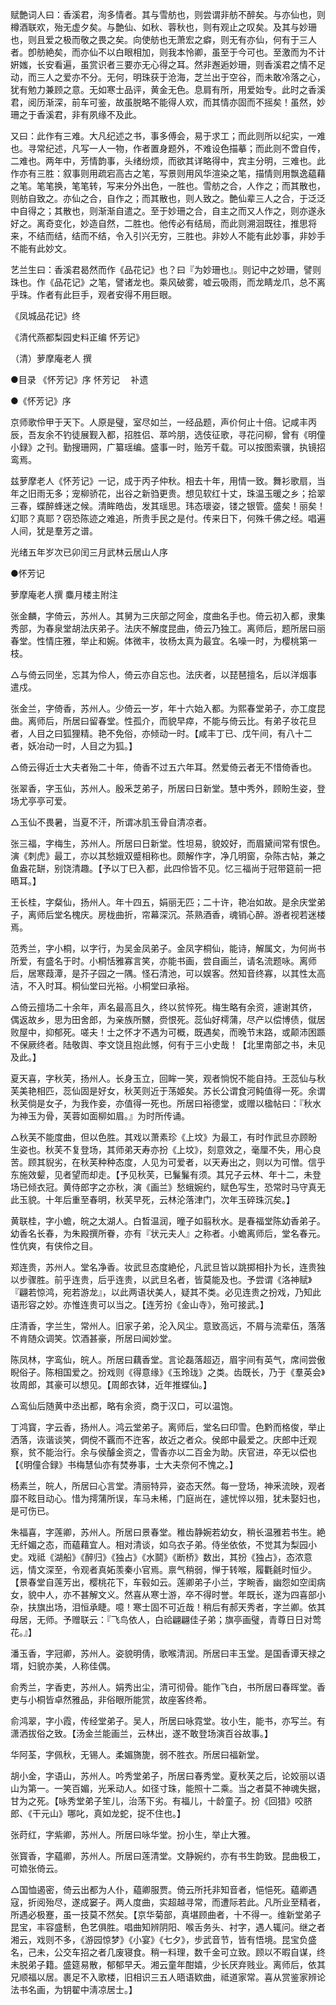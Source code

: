 <!-- { "loadSidebar": true } -->
赋艶词人曰：香溪君，洵多情者。其与雪舫也，则尝谓非舫不醉矣。与亦仙也，则樽酒联欢，殆无虚夕矣。与艶仙、如秋、蓉秋也，则有观止之叹矣。及其与妙珊也，则且爱之极而敬之畏之矣。向使舫也无萧宏之癖，则无有亦仙，何有于三人者。卽舫絶矣，而亦仙不以白眼相加，则我本怜卿，虽至于今可也。至激而为不计姸媸，长安看遍，虽赏识者三要亦无心得之耳。然非邂逅妙珊，则香溪君之情不足动，而三人之爱亦不分。无何，明珠获于沧海，芝兰出于空谷，而未敢冷落之心，犹有勉力兼顾之意。无如寒士品评，黄金无色。息肩有所，用爱始专。此时之香溪君，阅历渐深，前车可鉴，故虽脱略不能得人欢，而其情亦固而不摇矣！虽然，妙珊之于香溪君，非有夙缘不及此。

又曰：此作有三难。大凡纪述之书，事多傅会，易于求工；而此则所以纪实，一难也。寻常纪述，凡写一人一物，作者置身题外，不难设色描摹；而此则不啻自传，二难也。两年中，芳情韵事，头绪纷烦，而欲其详略得中，宾主分明，三难也。此作亦有三胜：叙事则用疏宕高古之笔，写景则用风华渲染之笔，描情则用飘逸藴藉之笔。笔笔换，笔笔转，写来分外出色，一胜也。雪舫之合，人作之；而其散也，则舫自致之。亦仙之合，自作之；而其散也，则人致之。艶仙辈三人之合，于泛泛中自得之；其散也，则渐渐自遣之。至于妙珊之合，自主之而又人作之，则亦遂永好之。离奇变化，妙造自然，二胜也。他传必有结局，而此则溯洄既往，推思将来，不结而结，结而不结，令入引兴无穷，三胜也。非妙人不能有此妙事，非妙手不能有此妙文。

艺兰生曰：香溪君曷然而作《品花记》也？曰『为妙珊也』。则记中之妙珊，譬则珠也。作《品花记》之笔，譬诸龙也。乘风破雾，嘘云吸雨，而龙睛龙爪，总不离乎珠。作者有此巨手，观者安得不用巨眼。

《凤城品花记》终

《清代燕都梨园史料正编 怀芳记》

（清）萝摩庵老人 撰

●目录
《怀芳记》序
怀芳记
　补遗

●《怀芳记》序

京师歌伶甲于天下。人原是璧，室尽如兰，一经品题，声价何止十倍。记咸丰丙辰，吾友余不钓徒展觐入都，招胜侣、萃吟朋，选伎征歌，寻花问柳，曾有《明僮小録》之刊。勤搜珊网，广纂瑶编。盛事一时，贻芳千载。可以按图索骥，执镜招鸾焉。

兹萝摩老人《怀芳记》一记，成于丙子仲秋。相去十年，用情一致。舞衫歌扇，当年之旧雨无多；宠柳骄花，出谷之新驺更贵。想见软红十丈，珠温玉暖之乡；拾翠三春，蝶醉蜂迷之候。清眸皓齿，发其瑶思。玮态瓌姿，镂之银管。盛矣！丽矣！幻耶？真耶？窃恐陈迹之难追，所贵手民之是付。传来日下，何殊千佛之经。唱遍人间，犹是羣芳之谱。

光绪五年岁次已卯闰三月武林云居山人序

●怀芳记

萝摩庵老人撰  麋月楼主附注

张金麟，字倚云，苏州人。其舅为三庆部之阿金，度曲名手也。倚云初入都，隶集秀部，为春泉堂胡法庆弟子。法庆不解度昆曲，倚云乃独工。离师后，题所居曰丽春堂。性情庄雅，举止和婉。体微丰，妆杨太真为最宜。名噪一时，为樱桃第一枝。

△与倚云同坐，忘其为伶人，倚云亦自忘也。法庆者，以琵琶擅名，后以洋烟事遣戍。

张金兰，字倚香，苏州人。少倚云一岁，年十六始入都。为熙春堂弟子，亦工度昆曲。离师后，所居曰留春堂。性孤介，而貌早瘁，不能与倚云比。有弟子妆花旦者，人目之曰狐狸精。艳不免俗，亦倾动一时。【咸丰丁已、戊午间，有八十二者，妖冶动一时，人目之为狐。】

△倚云得近士大夫者殆二十年，倚香不过五六年耳。然爱倚云者无不惜倚香也。

张翠香，字玉仙，苏州人。殷釆芝弟子，所居曰日新堂。慧中秀外，顾盼生姿，登场尤亭亭可爱。

△玉仙不畏暑，当夏不汗，所谓冰肌玉骨自清凉者。

张三福，字梅生，苏州人。所居曰日新堂。性坦易，貌姣好，而眉黛间常有恨色。演《刺虎》最工，亦以其愁娥双蹙相称也。颇解作字，净几明窗，杂陈古帖，兼之鱼盎花缾，别饶清趣。【予以丁巳入都，此四伶皆不见。忆三福尚于冠带筵前一把晤耳。】

王长桂，字粲仙，扬州人。年十四五，娟丽无匹；二十许，艳冶如故。是余庆堂弟子，离师后堂名槐庆。房栊曲折，帘幕深沉。茶熟酒香，魂销心醉。游者视若迷楼焉。

范秀兰，字小桐，以字行，为吴金凤弟子。金凤字桐仙，能诗，解属文，为何尚书所爱，有盛名于时。小桐恬雅寡言笑，亦能书画，尝自画兰，请名流题咏。离师后，居寒葭潭，是芥子园之一隅。怪石清池，可以娱客。然知音终寡，以其性太高洁，不入时耳。桐仙堂曰光裕。小桐堂曰承裕。

△倚云擅场二十余年，声名最高且久，终以贫悴死。梅生略有余资，遽谢其侪，偶返故乡，思为田舍郎，为亲族所嬲，赍恨死。蕊仙好樗蒲，尽产以偿博债，僦居败屋中，抑郁死。嗟夫！士之怀才不遇为可概，既遇矣，而晚节末路，或颠沛困踬不保厥终者。陆敬舆、李文饶且抱此憾，何有于三小史哉！【北里南部之书，未见及此。】

夏天喜，字秋芙，扬州人。长身玉立，回眸一笑，观者惝怳不能自持。王蕊仙与秋芙美艳相匹，蕊仙固是好女，秋芙则近于荡姬矣。苏长公谓食河鲀值得一死。余谓秋芙倘是女子，为我作妾，亦值得一死也。所居曰裕德堂，或赠以楹帖曰：『秋水为神玉为骨，芙蓉如面柳如眉。』为时所传诵。

△秋芙不能度曲，但以色胜。其戏以萧素珍《上坟》为最工，有时作武旦亦顾盼生姿也。秋芙不复登场，其师弟天寿亦扮《上坟》，刻意效之，毫厘不失，用心良苦。顾其貎劣，在秋芙种种态度，人见为可爱者，以天寿出之，则以为可憎。信乎东施效颦，见者望而却走。【予见秋芙，已鬑鬑有须。其兄子云林、年十二，未登场已倾衣冠。黄侍郎字之亦秋，演《画兰》愁蛾婉约，赋色写生，恐常时马守真无此玉貌。十年后重至春明，秋芙早死，云林沦落津门，次年玉碎珠沉矣。】

黄联桂，字小蟾，皖之太湖人。白晳温润，曈子如翦秋水。是春福堂陈幼香弟子。幼香名长春，为朱殿撰所眷，亦有『状元夫人』之称者。小蟾离师后，堂名春元。性伉爽，有侠伶之目。

郑连贵，苏州人。堂名净香。妆武旦态度絶伦，凡武旦皆以跳掷相扑为长，连贵独以步骤胜。前乎连贵，后乎连贵，以武旦名者，皆莫能及也。予尝谓《洛神赋》『翩若惊鸿，宛若游龙』，以此两语状美人，疑其不类。必见连贵之扮戏，乃知此语形容之妙。亦惟连贵可以当之。【连芳扮《金山寺》，殆可接武。】

庄清香，字兰生，常州人。旧家子弟，沦入风尘。意致高远，不屑与流辈伍，落落不肯随众调笑。饮酒甚豪，所居曰闻妙堂。

陈凤林，字鸾仙，皖人。所居曰藕香堂。言论磊落超迈，眉宇间有英气，席间尝傲睨俗子。陈相国爱之。扮戏则《得意缘》《玉玲珑》之类。齿既长，乃于《羣英会》妆周郎，其豪可以想见。【周郎衣钵，近年推蝶仙。】

△鸾仙后随黄中丞出都，略有余资，商于汉口，可以温饱。

丁鸿寳，字云香，扬州人。鸿云堂弟子。离师后，堂名曰印雪。色黔而格俊，举止洒落，诙谐谈笑，倜傥不覊而不迕客，故近之者众。侯郎中最爱之。庆郎中迁观察，贫不能治行。余与侯醵金资之，雪香亦以二百金为助。庆官进，卒无以偿也【《明僮合録》书梅慧仙亦有焚券事，士大夫奈何不愧之。】

杨素兰，皖人，所居曰心言堂。清丽特异，姿态天然。每一登场，神釆流映，观者靡不眩目动心。惜为摴蒲所误，车马未稀，门庭尚在，遽忧悴以殂，犹未娶妇也，是可伤已。

朱福喜，字莲卿，苏州人。所居曰景春堂。稚齿静婉若幼女，稍长温雅若书生。絶无纤媚之态，而藴藉宜人。相对清谈，如乌衣子弟。侍坐依依，不觉其为梨园小史。戏祗《湖船》《醉归》《独占》《水鬬》《断桥》数出，其扮《独占》，态浓意远，情文深至，令观者真妬羡秦小官焉。禀气稍弱，惮于转喉，履氍毹时恒少。【景春堂自莲芳出，樱桃花下，车毂如云。莲卿弟子小兰，字畹香，幽怨如空闺病女，貌中人，亦不甚解文义。然喜从寒士游，卒不得时誉。年既长，遂为四喜部小杂，扶旗出场，泪恒承睫。噫！寒士固不可近哉！稍后有郝天秀者，字兰卿。依其母居，无师。予赠联云：『飞鸟依人，白祫翩翩佳子弟；旗亭画璧，青尊日日对莺花。』】

潘玉香，字冠卿，苏州人。姿貌明倩，歌喉清润。所居曰丰玉堂。是国香谭天禄之壻，妇貌亦美，人称佳偶。

俞秀兰，字香吏，苏州人。娟秀出尘，清可彻骨。能作飞白，书所居曰春晖堂。香吏与小桐皆卓然雅品，非俗眼所能赏，故座客终希。

俞鸿翠，字小霞，传经堂弟子。吴人，所居曰咏霓堂。妆小生，能书，亦写兰。有潇洒拔俗之致。【汤金兰能画兰，云林出，遂不敢登场演百谷故事。】

华阿荃，字佩秋，无锡人。柔媚旖旎，弱不胜衣。所居曰福新堂。

胡小金，字语山，苏州人。吟秀堂弟子，所居曰春秀堂。夏秋芙之后，论姣丽以语山为第一。一笑百媚，光釆动人。如径寸珠，能照十二乘。当之者莫不神魂失据，甘为之死。【咏秀堂弟子笙儿，治荡下劣。有福儿，十龄童子。扮《回猎》咬脐郎、《干元山》哪叱，真如龙蛇，捉不住也。】

张莳红，字紫卿，苏州人。所居曰咏华堂。扮小生，举止大雅。

张寳香，字藴卿，苏州人。所居曰莲清堂。文静婉约，亦有书生韵致。昆曲极工，可嫓张倚云。

△国恤遏密，倚云出都为人仆，藴卿服贾。倚云所托非知音者，悒悒死。藴卿遇寇，折阅殆尽，遂成窭子。两人度曲，实超越寻常，而遭际若此。凡所业至精者，所遇必极蹇，虽一技莫不然矣。【京华菊部，真堪顾曲者，十不得一。维新堂弟子昆宝，丰容盛鬋，色艺俱胜。唱曲知辨阴阳、喉舌务头、衬字，遇人辄问。继之者湘云，戏则不多，《游园惊梦》《小宴》《七夕》，步武音节，皆有悟境。昆宝负盛名，己未，公交车招之者几废寝食。稍一料理，数千金可立致。顾以不暇自谋，终未脱弟子籍。盛筵易散，郁郁早夭。湘云童年酣嬉，少长厌弃贱业。离师后，依其兄顺福以居。裹足不入歌楼，旧相识三五人晤语欵曲，祗道家常。喜从赏鉴家辨论法书名画，为钥翟中淸凉居士。】

